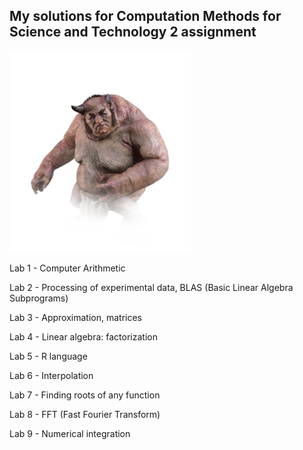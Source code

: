 ## My solutions for Computation Methods for Science and Technology 2 assignment

![alt text](https://raw.githubusercontent.com/jakubowiczish/mownit/master/bubu.png)

Lab 1 - Computer Arithmetic

Lab 2 - Processing of experimental data, BLAS (Basic Linear Algebra Subprograms)

Lab 3 - Approximation, matrices

Lab 4 - Linear algebra: factorization

Lab 5 - R language

Lab 6 - Interpolation

Lab 7 - Finding roots of any function

Lab 8 - FFT (Fast Fourier Transform)

Lab 9 - Numerical integration
